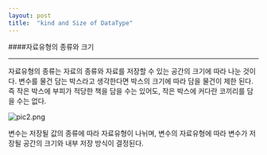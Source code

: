 ```yaml
---
layout: post
title:  "kind and Size of DataType"
---
```

####자료유형의 종류와 크기

- - -

자료유형의 종류는 자료의 종류와 자료를 저장할 수 있는 공간의 크기에 따라 나눈 것이다. 변수를 물건 담는 박스라고 생각한다면 박스의 크기에 따라 담을 물건이 제한 된다. 즉 작은 박스에 부피가 적당한 책을 담을 수는 있어도, 작은 박스에 커다란 코끼리를 담을 수는 없다.


![pic2.png](https://lh5.googleusercontent.com/-ZGsx60_Sh6w/VFkbrgBuZmI/AAAAAAAAABE/TDRm5oTb8hA/w517-h344-no/pic2.jpg)

변수는 저장될 값의 종류에 따라 자료유형이 나뉘며, 변수의 자료유형에 따라 변수가 저장될 공간의 크기와 내부 저장 방식이 결정된다.

